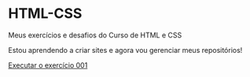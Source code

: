 # HTML-CSS
 Meus exercícios e desafios do Curso de HTML e CSS

Estou aprendendo a criar sites e agora vou gerenciar meus repositórios!

<a href="https://mauriciofalabretti.github.io/HTML-CSS/Exerc%C3%ADcios/ex001/index.html">Executar o exercício 001</a>